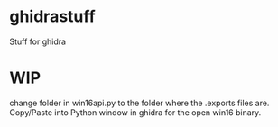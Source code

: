 # ghidrastuff
Stuff for ghidra


WIP
====
change folder in win16api.py to the folder where the .exports files are.
Copy/Paste into Python window in ghidra for the open win16 binary.
